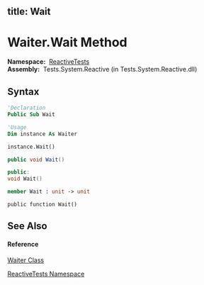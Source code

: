 title: Wait
---
# Waiter.Wait Method

**Namespace:**  [ReactiveTests](ReactiveTests/ReactiveTests)  
**Assembly:**  Tests.System.Reactive (in Tests.System.Reactive.dll)

## Syntax

```vb
'Declaration
Public Sub Wait
```

```vb
'Usage
Dim instance As Waiter

instance.Wait()
```

```csharp
public void Wait()
```

```c++
public:
void Wait()
```

```fsharp
member Wait : unit -> unit 
```

```jscript
public function Wait()
```

## See Also

#### Reference

[Waiter Class](Waiter/Waiter)

[ReactiveTests Namespace](ReactiveTests/ReactiveTests)
